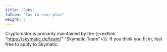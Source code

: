 ```yaml
---
title: "Jobs"
faIcon: "fas fa-user-plus"
weight: 3
---
```


Cryptomator is primarily maintained by the {{<extlink "https://skymatic.de/team/" "Skymatic Team">}}. If you think you fit in, feel free to apply to Skymatic.
